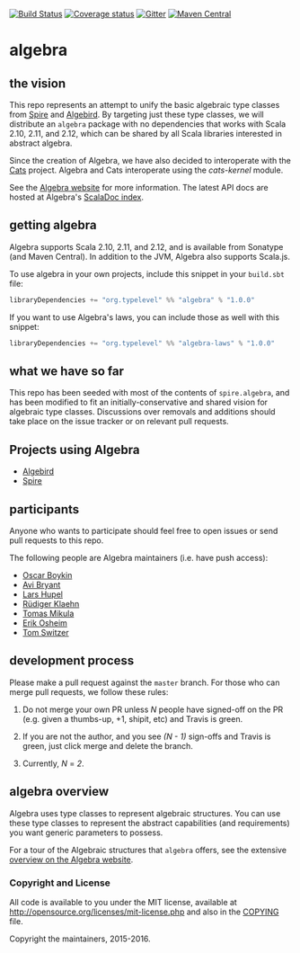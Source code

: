 [![Build Status](https://api.travis-ci.org/typelevel/algebra.png)](https://travis-ci.org/typelevel/algebra/)
[![Coverage status](https://img.shields.io/codecov/c/github/typelevel/algebra/master.svg)](https://codecov.io/github/typelevel/algebra)
[![Gitter](https://badges.gitter.im/Join%20Chat.svg)](https://gitter.im/non/algebra?utm_source=badge&utm_medium=badge&utm_campaign=pr-badge&utm_content=badge)
[![Maven Central](https://maven-badges.herokuapp.com/maven-central/org.typelevel/algebra_2.11/badge.svg)](https://maven-badges.herokuapp.com/maven-central/org.typelevel/algebra_2.11)

# algebra

## the vision

This repo represents an attempt to unify the basic algebraic type
classes from [Spire](http://github.com/non/spire) and
[Algebird](http://github.com/twitter/algebird). By targeting just
these type classes, we will distribute an `algebra` package with no
dependencies that works with Scala 2.10, 2.11, and 2.12, which can be
shared by all Scala libraries interested in abstract algebra.

Since the creation of Algebra, we have also decided to interoperate
with the [Cats](http://github.com/typelevel/cats) project. Algebra and
Cats interoperate using the *cats-kernel* module.

See the [Algebra website](https://typelevel.org/algebra) for more information. The latest API docs are hosted at Algebra's [ScalaDoc index](https://typelevel.org/algebra/api/).

## getting algebra

Algebra supports Scala 2.10, 2.11, and 2.12, and is available from
Sonatype (and Maven Central). In addition to the JVM, Algebra also
supports Scala.js.

To use algebra in your own projects, include this snippet in your
`build.sbt` file:

```scala
libraryDependencies += "org.typelevel" %% "algebra" % "1.0.0"
```

If you want to use Algebra's laws, you can include those as well with
this snippet:

```scala
libraryDependencies += "org.typelevel" %% "algebra-laws" % "1.0.0"
```

## what we have so far

This repo has been seeded with most of the contents of
`spire.algebra`, and has been modified to fit an
initially-conservative and shared vision for algebraic type classes.
Discussions over removals and additions should take place on the issue
tracker or on relevant pull requests.

## Projects using Algebra

- [Algebird](http://github.com/twitter/algebird)
- [Spire](https://github.com/non/spire)

## participants

Anyone who wants to participate should feel free to open issues or
send pull requests to this repo.

The following people are Algebra maintainers (i.e. have push access):

* [Oscar Boykin](https://github.com/johnynek)
* [Avi Bryant](https://github.com/avibryant)
* [Lars Hupel](https://github.com/larsrh)
* [Rüdiger Klaehn](https://github.com/rklaehn)
* [Tomas Mikula](https://github.com/tomasmikula)
* [Erik Osheim](https://github.com/non)
* [Tom Switzer](https://github.com/tixxit)

## development process

Please make a pull request against the `master` branch. For those who
can merge pull requests, we follow these rules:

1. Do not merge your own PR unless *N* people have signed-off on the
   PR (e.g. given a thumbs-up, +1, shipit, etc) and Travis is green.

2. If you are not the author, and you see *(N - 1)* sign-offs and
   Travis is green, just click merge and delete the branch.

3. Currently, *N* = *2*.

## algebra overview

Algebra uses type classes to represent algebraic structures. You can
use these type classes to represent the abstract capabilities (and
requirements) you want generic parameters to possess.

For a tour of the Algebraic structures that `algebra` offers, see the
extensive
[overview on the Algebra website](https://typelevel.org/algebra/typeclasses/overview.html).

### Copyright and License

All code is available to you under the MIT license, available at
http://opensource.org/licenses/mit-license.php and also in the
[COPYING](COPYING) file.

Copyright the maintainers, 2015-2016.
